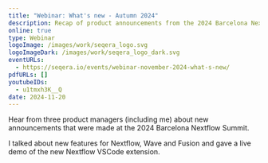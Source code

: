 ```yaml
---
title: "Webinar: What's new - Autumn 2024"
description: Recap of product announcements from the 2024 Barcelona Nextflow Summit
online: true
type: Webinar
logoImage: /images/work/seqera_logo.svg
logoImageDark: /images/work/seqera_logo_dark.svg
eventURLs:
  - https://seqera.io/events/webinar-november-2024-what-s-new/
pdfURLs: []
youtubeIDs:
  - u1tmxh3K__Q
date: 2024-11-20
---
```


Hear from three product managers (including me) about new announcements
that were made at the 2024 Barcelona Nextflow Summit.

I talked about new features for Nextflow, Wave and Fusion and gave a live
demo of the new Nextflow VSCode extension.
